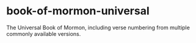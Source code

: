 # book-of-mormon-universal
The Universal Book of Mormon, including verse numbering from multiple commonly available versions.
